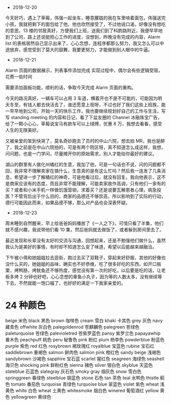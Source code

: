 - 2018-12-20

今天好巧，遇上了草莓，伟强一起坐车，睡意朦胧的我在车里啃着面包，伟强送完小孩，我就把剩下的面包给了他，他也欣然接受了，不过他说口渴，好像没有想吃的意思。13 楼的邻居真好，方便我们上班，送我们到了科韵路附近，我便早早地到了公司，路上还说挺担心工作的进度，没想到，昨晚没有完成的内容，Alarm list 的表格居然自己显示出来了，心心念想，连程序都那么努力，我又怎么可以中途放弃，感觉受到了莫大的鼓舞，我要更努力，才能做到别人眼中的牛逼。

- 2018-12-21

Alarm 页面的数据展示，列表事件添加完成
实现过程中，偶尔会有些逻辑受阻，花费一些时间

需要添加面板功能，顺利的话，争取今天完成 Alarm 页面的重构。

今天的路况真好，一辆车可以占用 3 车道，横着开也不是不可能的，可能因为明天冬至，有钱人都去快活去了，谁还愿意上班呀，不过也好了我们这些上班族，能一早早地到公司，开始一天的快乐工作，我也要继续规划好自己的工作与生活，写写 standing meeting 的内容和日记，看了下盆友圈的 Channel 冰融珠宝广告，给了一颗小心心，草莓说宝马有款车可以上绿牌，优惠 8 万，我想去看看，感受人生的无限美好。

又被亲爱的笨到快哭了，莫名奇妙跑去了员村的中山六院，想去拍 MR，我也是醉了，我之前是在中山六院拍的，可是有两个院区呀，真不知道怎么成这样，我想，问问题，也是一门学问，尽量摊开你的原始需求，别人才能给你最好的建议。

湖山的群里有人做化州橘红的生意，我加了他，可是一句话也不说，问的问题都不回，我非常不理解卖家在搞什么，生意真的是有这么忙吗？然后我一连发了几条消息，希望进一步了解橘红的神奇，可是他看过后，就没有回复。我向他表示，这不是商家应该有的态度，而且非常不能理解，可能卖家故作高调，只有他们一家有的买？或者和小米手机一样做饥饿营销，求着买？还是说要瓦解患者心理，病急投医？不管背后出于什么目的，商家的品德还不够崇高，所以影响到了实际的行动，德行可能因此而来，如果品德不够，那么对产品也会深表怀疑。

- 2018-12-23

周末睡到自然醒来，早上给爸爸妈妈播放了《一人之下》，可惜只看了半集，他们就不感兴趣，我说带他们看 10 集，然后爸妈就去做饭了，或者躲到房间里去了。

最近发现和长辈没有太好的交流与沟通，回想起来，还是不勉强他们做什么，虽然我认为是美好的事情，有时却不知道怎么变了味道，希望以后能越来越融洽。

下午被小倩和她姐姐拉去逛街，跑过去买了双鞋子，穿起来好舒服，其他的好像也没什么买的，她姐姐的品味，确实也不好恭维，吃了很多好吃的东西，如开口板栗，烤鸭肠，烤鱿鱼还不够热度，感觉没有第一次的好吃，以后要是吃的话，让老板多烤 2 分钟也好吧，心心念想的章鱼小丸子，因为等的人数太多，没有继续等下去，不然就能一饱口福了，也好好的满足一下我家亲爱的。

# 24 种颜色

beige 米色
black 黑色
brown 咖啡色
cream 雪白
khaki 卡其色
grey 灰色
navy 藏青色
offwhite 灰白色
palegoldenrod 苍麒麟色
palegreen 苍绿色
paleturquoise 苍绿色
palevioletred 苍紫罗蓝色
pansy 紫罗兰色
papayawhip 番木色
peachpuff 桃色
peru 秘鲁色
pink 粉红
plum 杨李色
powderblue 粉蓝色
purple 紫色
red 红色
rosybrown 褐玫瑰红
royalblue 宝蓝色
rubine 宝石红
saddlebrown 重褐色
salmon 鲜肉色
salmon pink 橙红色
sandy beige 浅褐色
sandybrown 沙褐色
sapphire 宝石蓝
scarlet 猩红色
seagreen 海绿色
seashell 海贝色
shocking pink 鲜粉红色
sienna 赭色
silver 银白色
skyblue 天蓝色
slateblue 石蓝色
slategray 灰石色
smoky gray 烟灰色
snow 雪白色
springgreen 春绿色
steelblue 钢蓝色
stone 石色
tan 茶色
teal 水鸭色
thistle 蓟色
tomato 番茄色
turquoise 青绿色
turquoise blue 翠蓝色
violet 紫色
wheat 浅黄色
white 白色
wheat 土黄色
whitesmoke 烟白色
winered 葡萄酒红
yellow 黄色
yellowgreen 黄绿色
